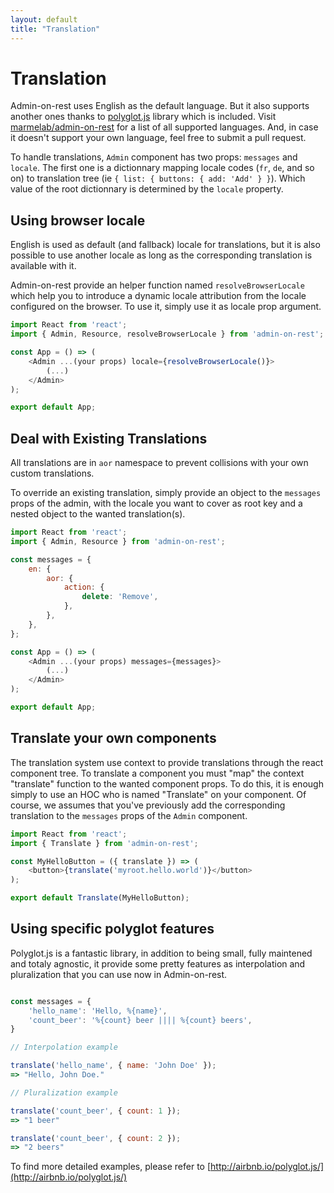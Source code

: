 ```yaml
---
layout: default
title: "Translation"
---
```


# Translation

Admin-on-rest uses English as the default language. But it also supports another ones thanks to [polyglot.js](http://airbnb.io/polyglot.js/) library which is included. Visit [marmelab/admin-on-rest](https://github.com/marmelab/admin-on-rest/tree/master/src/i18n) for a list of all supported languages. And, in case it doesn't support your own language, feel free to submit a pull request.

To handle translations, `Admin` component has two props: `messages` and `locale`. The first one is a dictionnary mapping locale codes (`fr`, `de`, and so on) to translation tree (ie `{ list: { buttons: { add: 'Add' } }`). Which value of the root dictionnary is determined by the `locale` property.

## Using browser locale

English is used as default (and fallback) locale for translations, but it is also possible to use another locale as long as the corresponding translation is available with it.

Admin-on-rest provide an helper function named `resolveBrowserLocale` which help you to introduce a dynamic locale attribution from the locale configured on the browser. To use it, simply use it as locale prop argument.

```js
import React from 'react';
import { Admin, Resource, resolveBrowserLocale } from 'admin-on-rest';

const App = () => (
    <Admin ...(your props) locale={resolveBrowserLocale()}>
        (...)
    </Admin>
);

export default App;

```

## Deal with Existing Translations

All translations are in `aor` namespace to prevent collisions with your own custom translations.

To override an existing translation, simply provide an object to the `messages` props of the admin, with the locale you want to cover as root key and a nested object to the wanted translation(s).

```js
import React from 'react';
import { Admin, Resource } from 'admin-on-rest';

const messages = {
    en: {
        aor: {
            action: {
                delete: 'Remove',
            },
        },
    },
};

const App = () => (
    <Admin ...(your props) messages={messages}>
        (...)
    </Admin>
);

export default App;

```

## Translate your own components

The translation system use context to provide translations through the react component tree. To translate a component you must "map" the context "translate" function to the wanted component props. To do this, it is enough simply to use an HOC who is named "Translate" on your component. Of course, we assumes that you've previously add the corresponding translation to the `messages` props of the `Admin` component.

```js
import React from 'react';
import { Translate } from 'admin-on-rest';

const MyHelloButton = ({ translate }) => (
    <button>{translate('myroot.hello.world')}</button>
);

export default Translate(MyHelloButton);

```

## Using specific polyglot features

Polyglot.js is a fantastic library, in addition to being small, fully maintened and totaly agnostic, it provide some pretty features as interpolation and pluralization that you can use now in Admin-on-rest.

```js

const messages = {
    'hello_name': 'Hello, %{name}',
    'count_beer': '%{count} beer |||| %{count} beers',
}

// Interpolation example

translate('hello_name', { name: 'John Doe' });
=> "Hello, John Doe."

// Pluralization example

translate('count_beer', { count: 1 });
=> "1 beer"

translate('count_beer', { count: 2 });
=> "2 beers"

```

To find more detailed examples, please refer to [http://airbnb.io/polyglot.js/](http://airbnb.io/polyglot.js/)
